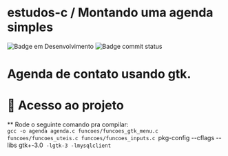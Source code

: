 # estudos-c / Montando uma agenda simples

![Badge em Desenvolvimento](https://img.shields.io/hackage-deps/v/gtk)
![Badge commit status](https://img.shields.io/github/commit-status/RicoGama/agenda-c/main/0bd8c98b8886c7b8344c68c93068fe2cdf522db9)

<h1>Agenda de contato usando gtk.</h1>

# 📁 Acesso ao projeto
** Rode o seguinte comando pra compilar: <br/>
`gcc -o agenda agenda.c funcoes/funcoes_gtk_menu.c funcoes/funcoes_uteis.c funcoes/funcoes_inputs.c `pkg-config --cflags --libs gtk+-3.0` -lgtk-3 -lmysqlclient`